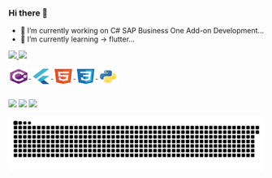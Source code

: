 ### Hi there 👋

- 🔭 I’m currently working on C# SAP Business One Add-on Development...
- 🌱 I’m currently learning -> flutter...

<div>
  <a href="https://github.com/khalilpdev">
  <img height="180em" src="https://github-readme-stats.vercel.app/api?username=khalilpdev&show_icons=true&theme=dracula&include_all_commits=true&count_private=true"/>
  <img height="180em" src="https://github-readme-stats.vercel.app/api/top-langs/?username=khalilpdev&layout=compact&langs_count=7&theme=dracula"/>
</div>

  <div style="display: inline_block"><br>
    <img align="center" alt="khalilpdev-Csharp" height="30" width="40" src="https://raw.githubusercontent.com/devicons/devicon/master/icons/csharp/csharp-original.svg">
  <img align="center" alt="khalilpdev-Flutter" height="30" width="40" src="https://raw.githubusercontent.com/devicons/devicon/master/icons/flutter/flutter-original.svg">
  <img align="center" alt="khalilpdev-HTML" height="30" width="40" src="https://raw.githubusercontent.com/devicons/devicon/master/icons/html5/html5-original.svg">
  <img align="center" alt="khalilpdev-CSS" height="30" width="40" src="https://raw.githubusercontent.com/devicons/devicon/master/icons/css3/css3-original.svg">
  <img align="center" alt="khalilpdev-Python" height="30" width="40" src="https://raw.githubusercontent.com/devicons/devicon/master/icons/python/python-original.svg">
</div>
  
  ##
  
<div>
    <a href="https://www.youtube.com/channel/UC4wUeYzoOd0pV9WxjgzlvQg" target="_blank"><img src="https://img.shields.io/badge/YouTube-FF0000?style=for-the-badge&logo=youtube&logoColor=white" target="_blank"></a>
    <a href = "mailto:khalilpdev@gmail.com"><img src="https://img.shields.io/badge/-Gmail-%23333?style=for-the-badge&logo=gmail&logoColor=white" target="_blank"></a>
    <a href="https://www.linkedin.com/in/leandrokhalil" target="_blank"><img src="https://img.shields.io/badge/-LinkedIn-%230077B5?style=for-the-badge&logo=linkedin&logoColor=white" target="_blank"></a> 
    
 ![Snake animation](https://github.com/khalilpdev/khalilpdev/blob/output/github-contribution-grid-snake.svg)
    
</div>
 

